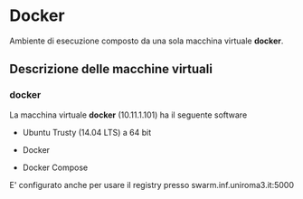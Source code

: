 # Docker 

Ambiente di esecuzione composto da una sola macchina virtuale **docker**. 

## Descrizione delle macchine virtuali 

### docker

La macchina virtuale **docker** (10.11.1.101) 
ha il seguente software 

* Ubuntu Trusty (14.04 LTS) a 64 bit 

* Docker 

* Docker Compose 

E' configurato anche per usare il registry presso swarm.inf.uniroma3.it:5000 
  
 
